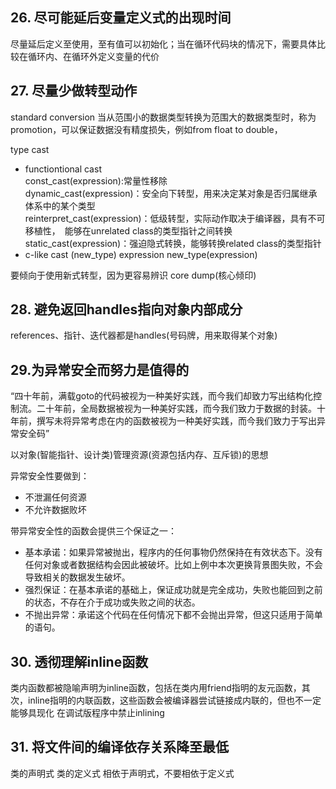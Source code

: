 ## 26. 尽可能延后变量定义式的出现时间
尽量延后定义至使用，至有值可以初始化；当在循环代码块的情况下，需要具体比较在循环内、在循环外定义变量的代价

## 27. 尽量少做转型动作
standard conversion
当从范围小的数据类型转换为范围大的数据类型时，称为promotion，可以保证数据没有精度损失，例如from float to double，

type cast  
- functiontional cast  
const_cast<T>(expression):常量性移除  
dynamic_cast<T>(expression)：安全向下转型，用来决定某对象是否归属继承体系中的某个类型  
reinterpret_cast<T>(expression)：低级转型，实际动作取决于编译器，具有不可移植性，　能够在unrelated class的类型指针之间转换      
static_cast<T>(expression)：强迫隐式转换，能够转换related class的类型指针  
- c-like cast
(new_type) expression
new_type(expression)

要倾向于使用新式转型，因为更容易辨识
core dump(核心倾印)

## 28. 避免返回handles指向对象内部成分
references、指针、迭代器都是handles(号码牌，用来取得某个对象)

## 29.为异常安全而努力是值得的
“四十年前，满载goto的代码被视为一种美好实践，而今我们却致力写出结构化控制流。二十年前，全局数据被视为一种美好实践，而今我们致力于数据的封装。十年前，撰写未将异常考虑在内的函数被视为一种美好实践，而今我们致力于写出异常安全码”

以对象(智能指针、设计类)管理资源(资源包括内存、互斥锁)的思想

异常安全性要做到：
- 不泄漏任何资源
- 不允许数据败坏

带异常安全性的函数会提供三个保证之一：
- 基本承诺：如果异常被抛出，程序内的任何事物仍然保持在有效状态下。没有任何对象或者数据结构会因此被破坏。比如上例中本次更换背景图失败，不会导致相关的数据发生破坏。
- 强烈保证：在基本承诺的基础上，保证成功就是完全成功，失败也能回到之前的状态，不存在介于成功或失败之间的状态。
- 不抛出异常：承诺这个代码在任何情况下都不会抛出异常，但这只适用于简单的语句。


## 30. 透彻理解inline函数
类内函数都被隐喻声明为inline函数，包括在类内用friend指明的友元函数，其次，inline指明的内联函数，这些函数会被编译器尝试链接成内联的，但也不一定能够具现化
在调试版程序中禁止inlining

## 31. 将文件间的编译依存关系降至最低
类的声明式
类的定义式
相依于声明式，不要相依于定义式